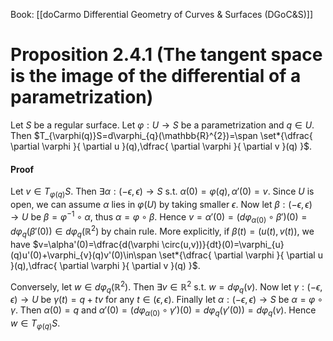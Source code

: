 Book: [[doCarmo Differential Geometry of Curves & Surfaces (DGoC&S)]]
# Proposition 2.4.1 (The tangent space is the image of the differential of a parametrization)
Let $S$ be a regular surface.
Let $\varphi:U\to S$ be a parametrization and $q\in U$.
Then $T_{\varphi(q)}S=d\varphi_{q}(\mathbb{R}^{2})=\span \set*{\dfrac{ \partial \varphi }{ \partial u }(q),\dfrac{ \partial \varphi }{ \partial v }(q)  }$.
#### Proof
Let $v\in T_{\varphi(q)}S$. Then $\exists \alpha:(-\epsilon,\epsilon)\to S$ s.t. $\alpha(0)=\varphi(q),\alpha'(0)=v$.
Since $U$ is open, we can assume $\alpha$ lies in $\varphi(U)$ by taking smaller $\epsilon$.
Now let $\beta:(-\epsilon,\epsilon)\to U$ be $\beta=\varphi ^{-1}\circ \alpha$, thus $\alpha=\varphi \circ \beta$.
Hence $v=\alpha'(0)=(d\varphi_{\alpha(0)}\circ \beta')(0)=d\varphi_{q}(\beta'(0))\in d\varphi_{q}(\mathbb{R}^{2})$ by chain rule.
More explicitly, if $\beta(t)=(u(t),v(t))$, we have
$v=\alpha'(0)=\dfrac{d(\varphi \circ(u,v))}{dt}(0)=\varphi_{u}(q)u'(0)+\varphi_{v}(q)v'(0)\in\span \set*{\dfrac{ \partial \varphi }{ \partial u }(q),\dfrac{ \partial \varphi }{ \partial v }(q)  }$.

Conversely, let $w\in d\varphi_{q}(\mathbb{R}^{2})$. Then $\exists v\in \mathbb{R}^{2}$ s.t. $w=d\varphi_{q}(v)$.
Now let $\gamma:(-\epsilon,\epsilon)\to U$ be $\gamma(t)=q+tv$ for any $t\in(\epsilon,\epsilon)$.
Finally let $\alpha:(-\epsilon,\epsilon)\to S$ be $\alpha=\varphi \circ \gamma$.
Then $\alpha(0)=q$ and $\alpha'(0)=(d\varphi_{\alpha(0)}\circ\gamma')(0)=d\varphi_{q}(\gamma'(0))=d\varphi_{q}(v)$.
Hence $w\in T_{\varphi(q)}S$.